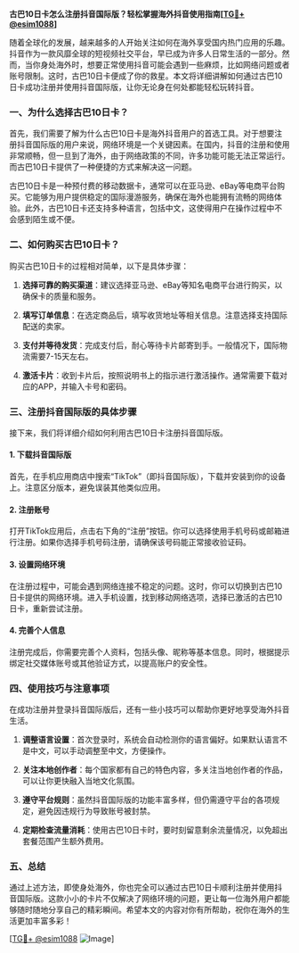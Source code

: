 **古巴10日卡怎么注册抖音国际版？轻松掌握海外抖音使用指南[[TG💪+ @esim1088](https://t.me/s/esim1088)]**

随着全球化的发展，越来越多的人开始关注如何在海外享受国内热门应用的乐趣。抖音作为一款风靡全球的短视频社交平台，早已成为许多人日常生活的一部分。然而，当你身处海外时，想要正常使用抖音可能会遇到一些麻烦，比如网络问题或者账号限制。这时，古巴10日卡便成了你的救星。本文将详细讲解如何通过古巴10日卡成功注册并使用抖音国际版，让你无论身在何处都能轻松玩转抖音。

### 一、为什么选择古巴10日卡？

首先，我们需要了解为什么古巴10日卡是海外抖音用户的首选工具。对于想要注册抖音国际版的用户来说，网络环境是一个关键因素。在国内，抖音的注册和使用非常顺畅，但一旦到了海外，由于网络政策的不同，许多功能可能无法正常运行。而古巴10日卡提供了一种便捷的方式来解决这一问题。

古巴10日卡是一种预付费的移动数据卡，通常可以在亚马逊、eBay等电商平台购买。它能够为用户提供稳定的国际漫游服务，确保在海外也能拥有流畅的网络体验。此外，古巴10日卡还支持多种语言，包括中文，这使得用户在操作过程中不会感到陌生或不便。

### 二、如何购买古巴10日卡？

购买古巴10日卡的过程相对简单，以下是具体步骤：

1. **选择可靠的购买渠道**：建议选择亚马逊、eBay等知名电商平台进行购买，以确保卡的质量和服务。
   
2. **填写订单信息**：在选定商品后，填写收货地址等相关信息。注意选择支持国际配送的卖家。

3. **支付并等待发货**：完成支付后，耐心等待卡片邮寄到手。一般情况下，国际物流需要7-15天左右。

4. **激活卡片**：收到卡片后，按照说明书上的指示进行激活操作。通常需要下载对应的APP，并输入卡号和密码。

### 三、注册抖音国际版的具体步骤

接下来，我们将详细介绍如何利用古巴10日卡注册抖音国际版。

#### 1. 下载抖音国际版

首先，在手机应用商店中搜索“TikTok”（即抖音国际版），下载并安装到你的设备上。注意区分版本，避免误装其他类似应用。

#### 2. 注册账号

打开TikTok应用后，点击右下角的“注册”按钮。你可以选择使用手机号码或邮箱进行注册。如果你选择手机号码注册，请确保该号码能正常接收验证码。

#### 3. 设置网络环境

在注册过程中，可能会遇到网络连接不稳定的问题。这时，你可以切换到古巴10日卡提供的网络环境。进入手机设置，找到移动网络选项，选择已激活的古巴10日卡，重新尝试注册。

#### 4. 完善个人信息

注册完成后，你需要完善个人资料，包括头像、昵称等基本信息。同时，根据提示绑定社交媒体账号或其他验证方式，以提高账户的安全性。

### 四、使用技巧与注意事项

在成功注册并登录抖音国际版后，还有一些小技巧可以帮助你更好地享受海外抖音生活。

1. **调整语言设置**：首次登录时，系统会自动检测你的语言偏好。如果默认语言不是中文，可以手动调整至中文，方便操作。

2. **关注本地创作者**：每个国家都有自己的特色内容，多关注当地创作者的作品，可以让你更快融入当地文化氛围。

3. **遵守平台规则**：虽然抖音国际版的功能丰富多样，但仍需遵守平台的各项规定，避免因违规行为导致账号被封禁。

4. **定期检查流量消耗**：使用古巴10日卡时，要时刻留意剩余流量情况，以免超出套餐范围产生额外费用。

### 五、总结

通过上述方法，即使身处海外，你也完全可以通过古巴10日卡顺利注册并使用抖音国际版。这款小小的卡片不仅解决了网络环境的问题，更让每一位海外用户都能够随时随地分享自己的精彩瞬间。希望本文的内容对你有所帮助，祝你在海外的生活更加丰富多彩！

[[TG💪+ @esim1088](https://t.me/s/esim1088) ![Image](https://i.postimg.cc/4NQfJmqS/Snipaste-2025-05-13-00-14-12.png)]